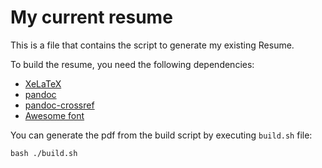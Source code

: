 # My current resume

This is a file that contains the script to generate my existing Resume.

To build the resume, you need the following dependencies:

- [XeLaTeX](https://www.overleaf.com/learn/latex/XeLaTeX)
- [pandoc](https://pandoc.org/)
- [pandoc-crossref](https://github.com/lierdakil/pandoc-crossref)
- [Awesome font](https://fontawesome.com/)

You can generate the pdf from the build script by executing `build.sh` file:

```
bash ./build.sh
```

